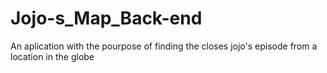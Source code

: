 # Jojo-s_Map_Back-end
An aplication with the pourpose of finding the closes jojo's episode from a location in the globe
